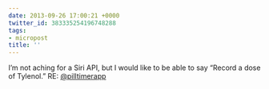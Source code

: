 ```yaml
---
date: 2013-09-26 17:00:21 +0000
twitter_id: 383335254196748288
tags:
- micropost
title: ''
---
```


I’m not aching for a Siri API, but I would like to be able to say “Record a dose of Tylenol.” RE: [@pilltimerapp](https://twitter.com/pilltimerapp)

